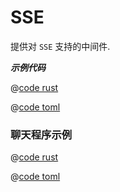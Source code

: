 # SSE

提供对 `SSE` 支持的中间件.

_**示例代码**_ 

<CodeGroup>
<CodeGroupItem title="main.rs" active>

@[code rust](../../../../codes/sse/src/main.rs)

</CodeGroupItem>
<CodeGroupItem title="Cargo.toml">

@[code toml](../../../../codes/sse/Cargo.toml)

</CodeGroupItem>
</CodeGroup>


### 聊天程序示例

<CodeGroup>
<CodeGroupItem title="main.rs" active>

@[code rust](../../../../codes/sse-chat/src/main.rs)

</CodeGroupItem>
<CodeGroupItem title="Cargo.toml">

@[code toml](../../../../codes/sse-chat/Cargo.toml)

</CodeGroupItem>
</CodeGroup>